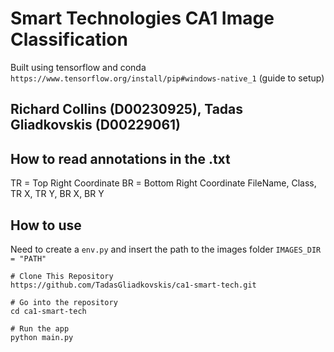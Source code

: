 # Smart Technologies CA1 Image Classification
Built using tensorflow and conda ```https://www.tensorflow.org/install/pip#windows-native_1``` (guide to setup)

## Richard Collins (D00230925), Tadas Gliadkovskis (D00229061)

## How to read annotations in the .txt
TR = Top Right Coordinate
BR = Bottom Right Coordinate
FileName, Class, TR X, TR Y, BR X, BR Y

## How to use
Need to create a ```env.py``` and insert the path to the images folder ```IMAGES_DIR = "PATH" ```

```
# Clone This Repository
https://github.com/TadasGliadkovskis/ca1-smart-tech.git

# Go into the repository
cd ca1-smart-tech

# Run the app
python main.py
```
